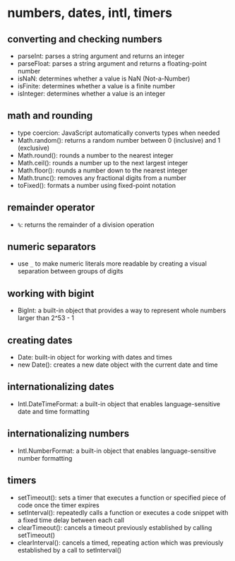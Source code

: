 # numbers, dates, intl, timers

## converting and checking numbers

- parseInt: parses a string argument and returns an integer
- parseFloat: parses a string argument and returns a floating-point number
- isNaN: determines whether a value is NaN (Not-a-Number)
- isFinite: determines whether a value is a finite number
- isInteger: determines whether a value is an integer

## math and rounding

- type coercion: JavaScript automatically converts types when needed
- Math.random(): returns a random number between 0 (inclusive) and 1 (exclusive)
- Math.round(): rounds a number to the nearest integer
- Math.ceil(): rounds a number up to the next largest integer
- Math.floor(): rounds a number down to the nearest integer
- Math.trunc(): removes any fractional digits from a number
- toFixed(): formats a number using fixed-point notation

## remainder operator

- `%`: returns the remainder of a division operation

## numeric separators

- use `_` to make numeric literals more readable by creating a visual separation between groups of digits

## working with bigint

- BigInt: a built-in object that provides a way to represent whole numbers larger than 2^53 - 1

## creating dates

- Date: built-in object for working with dates and times
- new Date(): creates a new date object with the current date and time

## internationalizing dates

- Intl.DateTimeFormat: a built-in object that enables language-sensitive date and time formatting

## internationalizing numbers

- Intl.NumberFormat: a built-in object that enables language-sensitive number formatting

## timers

- setTimeout(): sets a timer that executes a function or specified piece of code once the timer expires
- setInterval(): repeatedly calls a function or executes a code snippet with a fixed time delay between each call
- clearTimeout(): cancels a timeout previously established by calling setTimeout()
- clearInterval(): cancels a timed, repeating action which was previously established by a call to setInterval()
